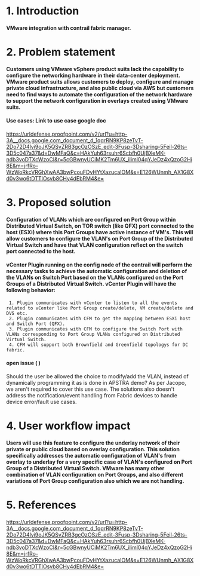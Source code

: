 # 1. Introduction
#### VMware integration with contrail fabric manager.

# 2. Problem statement

#### Customers using VMware vSphere product suits lack the capability to configure the networking hardware in their data-center deployment. VMware product suits allows customers to deploy, configure and manage private cloud infrastructure, and also public cloud via AWS but customers need to find ways to automate the configuration of the network hardware to support the network configuration in overlays created using VMware suits.

#### Use cases: Link to use case google doc

https://urldefense.proofpoint.com/v2/url?u=http-3A__docs.google.com_document_d_1qqrRN9KP8zeTvT-2Do72D4lvi9oJK5QSvZRB3gcOzOSzE_edit-3Fusp-3Dsharing-5Feil-26ts-3D5c047a37&d=DwMFaQ&c=HAkYuh63rsuhr6Scbfh0UjBXeMK-ndb3voDTXcWzoCI&r=5cGBwnyUCiMK2Tm6UX_iIiml04qYJeDz4xQzoG2Hi8E&m=jrfRo-WzWoRkcVRGhXwAA3bwPcouFDvHYtXazucaIOM&s=E126WUnmh_AX1G8Xd0v3wo6tDTTIOsvb8CHy4dEbRM4&e=

# 3. Proposed solution
#### Configuration of VLANs which are configured on Port Group within Distributed Virtual Switch, on TOR switch (like QFX) port connected to the host (ESXi) where this Port Groups have active instance of VM's. This will allow customers to configure the VLAN's on Port Group of the Distributed Virtual Switch and have that VLAN configuration reflect on the switch port connected to the host.  
#### vCenter Plugin running on the config node of the contrail will perform the necessary tasks to achieve the automatic configuration and deletion of the VLANs on Switch Port based on the VLANs configured on the Port Groups of a Distributed Virtual Switch. vCenter Plugin will have the following behavior:
     1. Plugin communicates with vCenter to listen to all the events related to vCenter like Port Group create/delete, VM create/delete and DVS etc.
     2. Plugin communicates with CFM to get the mapping between ESXi host and Switch Port (QFX).
     3. Plugin communicates with CFM to configure the Switch Port with VLANs corresponding to Port Group VLANs configured on Distributed Virtual Switch. 
     4. CFM will support both Brownfield and Greenfield topologys for DC fabric.
#### open issue ( )
Should the user be allowed the choice to modify/add the VLAN, instead of dynamically programming it as is done in APSTRA demo? As per Jacopo, we aren't required to cover this use case.
The solutions also doesn't address the notification/event handling from Fabric devices to handle device error/fault use cases.

# 4. User workflow impact
#### Users will use this feature to configure the underlay network of their private or public cloud based on overlay configuration. This solution specifically addresses the automatic configuration of VLAN's from overlay to underlay for a very specific case of VLAN's configured on Port Group of a Distributed Virtual Switch. VMware has many other combination of VLAN configuration on Port Groups, and also different variations of Port Group configuration also which we are not handling.

# 5. References
####
https://urldefense.proofpoint.com/v2/url?u=http-3A__docs.google.com_document_d_1qqrRN9KP8zeTvT-2Do72D4lvi9oJK5QSvZRB3gcOzOSzE_edit-3Fusp-3Dsharing-5Feil-26ts-3D5c047a37&d=DwMFaQ&c=HAkYuh63rsuhr6Scbfh0UjBXeMK-ndb3voDTXcWzoCI&r=5cGBwnyUCiMK2Tm6UX_iIiml04qYJeDz4xQzoG2Hi8E&m=jrfRo-WzWoRkcVRGhXwAA3bwPcouFDvHYtXazucaIOM&s=E126WUnmh_AX1G8Xd0v3wo6tDTTIOsvb8CHy4dEbRM4&e=
